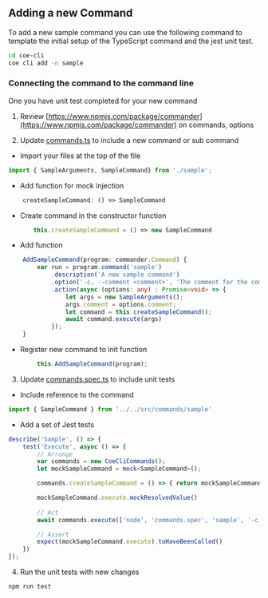 ## Adding a new Command

To add a new sample command you can use the following command to template the initial setup of the TypeScript command and the jest unit test. 

```bash
cd coe-cli
coe cli add -n sample
```

### Connecting the command to the command line

One you have unit test completed for your new command 

1. Review [https://www.npmjs.com/package/commander](https://www.npmjs.com/package/commander) on commands, options

1. Update [commands.ts](../../src/commands/commands.ts) to include a new command or sub command

- Import your files at the top of the file

```typescript
import { SampleArguments, SampleCommand} from './sample';
```

- Add function for mock injection

```typescript
    createSampleCommand: () => SampleCommand
```

- Create command in the constructor function

```typescript
       this.createSampleCommand = () => new SampleCommand
```

- Add function

```typescript
    AddSampleCommand(program: commander.Command) {
        var run = program.command('sample')
            .description('A new sample command')
            .option('-c, --comment <comment>', 'The comment for the command')
            .action(async (options: any) : Promise<void> => {
                let args = new SampleArguments();
                args.comment = options.comment;
                let command = this.createSampleCommand();
                await command.execute(args)
            });
    }
```

- Register new command to init function 

```typescript
        this.AddSampleCommand(program);
```

3. Update [commands.spec.ts](..\..\test\commands\commands.spec.ts) to include unit tests

- Include reference to the command

```typescript
import { SampleCommand } from '../../src/commands/sample'
```

- Add a set of Jest tests

```typescript
describe('Sample', () => {
    test('Execute', async () => {
        // Arrange
        var commands = new CoeCliCommands();
        let mockSampleCommand = mock<SampleCommand>(); 

        commands.createSampleCommand = () => { return mockSampleCommand }

        mockSampleCommand.execute.mockResolvedValue()
        
        // Act
        await commands.execute(['node', 'commands.spec', 'sample', '-c', 'Some comment'])

        // Assert
        expect(mockSampleCommand.execute).toHaveBeenCalled()
    })
});
```

4. Run the unit tests with new changes

```bash
npm run test

```